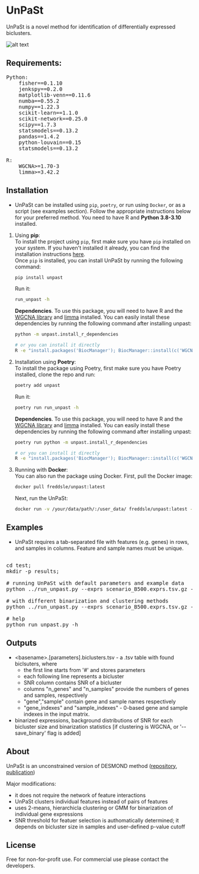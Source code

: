 # UnPaSt

UnPaSt is a novel method for identification of differentially expressed biclusters.

![alt text](./poster/DESMOND2_steps2.png)


## Requirements:
<pre>
Python:
    fisher==0.1.10
    jenkspy==0.2.0
    matplotlib-venn==0.11.6
    numba==0.55.2
    numpy==1.22.3
    scikit-learn==1.1.0
    scikit-network==0.25.0
    scipy==1.7.3
    statsmodels==0.13.2
    pandas==1.4.2
    python-louvain==0.15
    statsmodels==0.13.2

R:
    WGCNA>=1.70-3
    limma>=3.42.2
</pre>


## Installation
* UnPaSt can be installed using `pip`, `poetry`, or run using `Docker`, or as a script (see examples section). Follow the appropriate instructions below for your preferred method. You need to have R and **Python 3.8-3.10** installed.

1. Using **pip**: \
    To install the project using `pip`, first make sure you have `pip` installed on your system. If you haven't installed it already, you can find the installation instructions [here](https://pip.pypa.io/en/stable/installation/). \
    Once `pip` is installed, you can install UnPaSt by running the following command:

    ```bash
    pip install unpast
    ```
    Run it:
    ```bash
    run_unpast -h
    ```
    **Dependencies**. To use this package, you will need to have R and the [WGCNA library](https://horvath.genetics.ucla.edu/html/CoexpressionNetwork/Rpackages/WGCNA/) and [limma](https://bioconductor.org/packages/release/bioc/html/limma.html) installed. You can easily install these dependencies by running the following command after installing unpast:
    ```bash
    python -m unpast.install_r_dependencies

    # or you can install it directly
    R -e "install.packages('BiocManager'); BiocManager::install(c('WGCNA', 'limma'))"
    ```

2. Installation using **Poetry**: \
    To install the package using Poetry, first make sure you have Poetry installed, clone the repo and run:
    ```bash
    poetry add unpast
    ```
    Run it:
    ```bash
    poetry run run_unpast -h
    ```
    **Dependencies**. To use this package, you will need to have R and the [WGCNA library](https://horvath.genetics.ucla.edu/html/CoexpressionNetwork/Rpackages/WGCNA/) and [limma](https://bioconductor.org/packages/release/bioc/html/limma.html) installed. You can easily install these dependencies by running the following command after installing unpast:
    ```bash
    poetry run python -m unpast.install_r_dependencies

    # or you can install it directly
    R -e "install.packages('BiocManager'); BiocManager::install(c('WGCNA', 'limma'))"
    ```
3. Running with **Docker**: \
    You can also run the package using Docker. First, pull the Docker image:
    ```bash
    docker pull freddsle/unpast:latest
    ```
    Next, run the UnPaSt:
    ```bash
    docker run -v /your/data/path/:/user_data/ freddsle/unpast:latest --exprs /user_data/exprs.tsv --out_dir /user_data/out_dir/
    ```


## Examples
* UnPaSt requires a tab-separated file with features (e.g. genes) in rows, and samples in columns. Feature and sample names must be unique. 

<pre>

cd test;
mkdir -p results;

# running UnPaSt with default parameters and example data
python ../run_unpast.py --exprs scenario_B500.exprs.tsv.gz --basename results/scenario_B500

# with different binarization and clustering methods
python ../run_unpast.py --exprs scenario_B500.exprs.tsv.gz --basename results/scenario_B500 --binarization ward --clustering Louvain

# help
python run_unpast.py -h
</pre>

## Outputs
* \<basename\>.[parameters].biclusters.tsv - a .tsv table with found biclsuters, where 
    - the first line starts from '#' and stores parameters
    - each following line represents a bicluster
    - SNR column contains SNR of a bicluster 
    - columns "n_genes" and "n_samples" provide the numbers of genes and samples, respectively 
    - "gene","sample" contain gene and sample names respectively
    - "gene_indexes" and  "sample_indexes" - 0-based gene and sample indexes in the input matrix.
* binarized expressions, background distributions of SNR for each bicluster size and binarization statistics [if clustering is WGCNA,  or  '--save_binary' flag is added]

## About 
UnPaSt is an unconstrained version of DESMOND method ([repository](https://github.com/ozolotareva/DESMOND), [publication](https://academic.oup.com/bioinformatics/article/37/12/1691/6039116?login=true))

Major modifications:
 * it does not require the network of feature interactions 
 * UnPaSt clusters individual features instead of pairs of features
 * uses 2-means, hierarchicla clustering or GMM for binarization of individual gene expressions
 * SNR threshold for featuer selection is authomatically determined; it depends on bicluster size in samples and user-defined p-value cutoff
 
## License
Free for non-for-profit use. For commercial use please contact the developers. 
